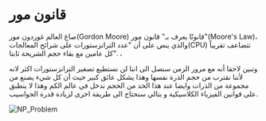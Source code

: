 # قانون مور

صاغ العالم غوردون مور(Gordon Moore) قانونًا يعرف بـ" قانون مور"(Moore's Law)،
والذي ينص على أن "عدد الترانزستورات  على شرائح المعالجات(CPU) تتضاعف تقريباً كل عامين مع بقاء حجم الشريحة ثابتا". ، 


وتبين لاحقا أنه مع مرور الزمن سنصل الى اننا لن نستطيع تصغير الترانزستورات اكثر لانه لأننا نقترب من حجم الذرة نفسها وهذا يشكل عائق كبير حيث أن  كل شيء يصنع من مجموعة من الذرات وايضا عند هذا الحد من الحجم ندخل في عالم الكم وهذا لا ينطبق على قوانين الفيزياء الكلاسيكية و بتالي سنحتاج الى طريقة اخرى لزيادة قدرة الحواسيب.

![NP_Problem](~/images/Moore's_Law.png)
